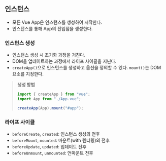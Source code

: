 ## 인스턴스

- 모든 Vue App은 인스턴스를 생성하여 시작한다.
- 인스턴스를 통해 App의 진입점을 생성한다.

### 인스턴스 생성

- 인스턴스 생성 시 초기화 과정을 거친다.
- DOM을 업데이트하는 과정에서 라이프 사이클을 지닌다.
- `createApp()`으로 인스턴스를 생성하고 옵션을 정의할 수 있다. `mount()`는 DOM 요소를 지정한다.

> **생성 방법**
>
> ```js
> import { createApp } from "vue";
> import App from "./App.vue";
>
> createApp(App).mount("#app");
> ```

### 라이프 사이클

- `beforeCreate`, `created`: 인스턴스 생성의 전후
- `beforeMount`, `mounted`: 마운트(with 렌더링)의 전후
- `beforeUpdate`, `updated`: 업데이트 전후
- `beforeUnmount`, `unmounted`: 언마운트 전후
